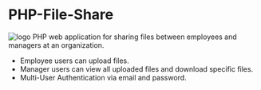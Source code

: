 # PHP-File-Share
![logo](https://github.com/francisohara24/PHP-File-Share/blob/329c4bbaeb5ddf254dc2bede8ca598d7576197fb/content/logo.jpeg?raw=true)
PHP web application for sharing files between employees and managers at an organization.
 - Employee users can upload files.
 - Manager users can view all uploaded files and download specific files.
 - Multi-User Authentication via email and password.
